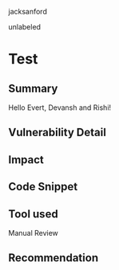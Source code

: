 jacksanford

unlabeled

# Test

## Summary
Hello Evert, Devansh and Rishi!

## Vulnerability Detail

## Impact

## Code Snippet

## Tool used

Manual Review

## Recommendation
